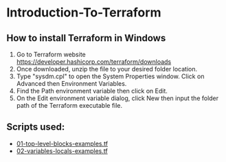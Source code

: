 # Introduction-To-Terraform

## How to install Terraform in Windows
1. Go to Terraform website https://developer.hashicorp.com/terraform/downloads
2. Once downloaded, unzip the file to your desired folder location.
3. Type "sysdm.cpl" to open the System Properties window. Click on Advanced then Environment Variables.
4. Find the Path environment variable then click on Edit. 
5. On the Edit environment variable dialog, click New then input the folder path of the Terraform executable file.

## Scripts used:
- [01-top-level-blocks-examples.tf](01-top-level-blocks-examples/01-top-level-blocks-examples.tf)
- [02-variables-locals-examples.tf](02-variables-local-examples/02-variables-local-examples.tf)